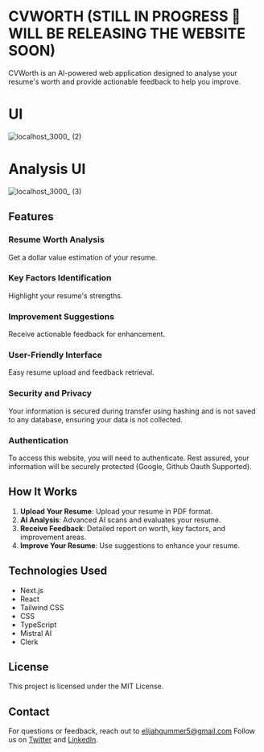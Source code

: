 # CVWORTH (STILL IN PROGRESS 🚧 WILL BE RELEASING THE WEBSITE SOON)

CVWorth is an AI-powered web application designed to analyse your resume's worth and provide actionable feedback to help you improve.

# UI 
![localhost_3000_ (2)](https://github.com/user-attachments/assets/0d6ecd78-4a2a-445b-a07e-0e41bd36d3d2)

# Analysis UI
![localhost_3000_ (3)](https://github.com/user-attachments/assets/4cbb8524-4637-4623-98bf-ac81efcb9c8b)

## Features

### Resume Worth Analysis
Get a dollar value estimation of your resume.

### Key Factors Identification
Highlight your resume's strengths.

### Improvement Suggestions
Receive actionable feedback for enhancement.

### User-Friendly Interface
Easy resume upload and feedback retrieval.

### Security and Privacy
Your information is secured during transfer using hashing and is not saved to any database, ensuring your data is not collected.

### Authentication
To access this website, you will need to authenticate. Rest assured, your information will be securely protected (Google, Github Oauth Supported). 

## How It Works

1. **Upload Your Resume**: Upload your resume in PDF format.
2. **AI Analysis**: Advanced AI scans and evaluates your resume.
3. **Receive Feedback**: Detailed report on worth, key factors, and improvement areas.
4. **Improve Your Resume**: Use suggestions to enhance your resume.

## Technologies Used

- Next.js
- React
- Tailwind CSS
- CSS
- TypeScript
- Mistral AI
- Clerk

## License

This project is licensed under the MIT License.

## Contact

For questions or feedback, reach out to elijahgummer5@gmail.com Follow us on [Twitter](https://x.com/codedesigneli) and [LinkedIn](https://www.linkedin.com/in/elijah-gummer-4168172a9/).


